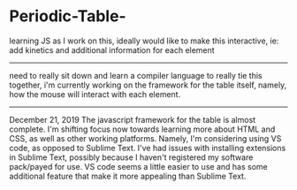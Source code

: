 # Periodic-Table-
learning JS as I work on this, 
ideally would like to make this interactive,
ie: add kinetics and additional 
information for each element
_____________________________________________
need to really sit down and learn a compiler 
language to really tie this together,
i'm currently working on the framework for
the table itself, namely, how the mouse will
interact with each element.
_____________________________________________
December 21, 2019
The javascript framework for the table is 
almost complete. I'm shifting focus now 
towards learning more about HTML and CSS, as 
well as other working platforms. Namely, I'm
considering using VS code, as opposed to 
Sublime Text. I've had issues with installing
extensions in Sublime Text, possibly because
I haven't registered my software pack/payed 
for use. VS code seems a little easier to use
and has some additional feature that make it 
more appealing than Sublime Text.
